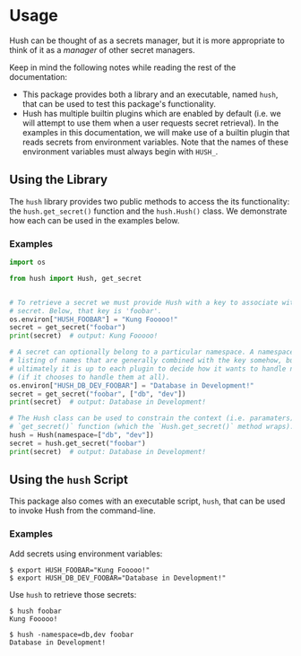 # Usage

Hush can be thought of as a secrets manager, but it is more appropriate to
think of it as a _manager_ of other secret managers.

Keep in mind the following notes while reading the rest of the documentation:

* This package provides both a library and an executable, named `hush`, that
  can be used to test this package's functionality.
* Hush has multiple builtin plugins which are enabled by default (i.e. we will
  attempt to use them when a user requests secret retrieval). In the examples
  in this documentation, we will make use of a builtin plugin that reads
  secrets from environment variables. Note that the names of these environment
  variables must always begin with `HUSH_`.


## Using the Library

The `hush` library provides two public methods to access the its functionality:
the `hush.get_secret()` function and the `hush.Hush()` class. We demonstrate
how each can be used in the examples below.

### Examples

```python
import os

from hush import Hush, get_secret


# To retrieve a secret we must provide Hush with a key to associate with that
# secret. Below, that key is 'foobar'.
os.environ["HUSH_FOOBAR"] = "Kung Fooooo!"
secret = get_secret("foobar")
print(secret)  # output: Kung Fooooo!

# A secret can optionally belong to a particular namespace. A namespace is a
# listing of names that are generally combined with the key somehow, but
# ultimately it is up to each plugin to decide how it wants to handle namespaces
# (if it chooses to handle them at all).
os.environ["HUSH_DB_DEV_FOOBAR"] = "Database in Development!"
secret = get_secret("foobar", ["db", "dev"])
print(secret)  # output: Database in Development!

# The Hush class can be used to constrain the context (i.e. paramaters) for the
# `get_secret()` function (which the `Hush.get_secret()` method wraps).
hush = Hush(namespace=["db", "dev"])
secret = hush.get_secret("foobar")
print(secret)  # output: Database in Development!
```


## Using the `hush` Script

This package also comes with an executable script, `hush`, that can be used to
invoke Hush from the command-line.

### Examples

Add secrets using environment variables:

```console
$ export HUSH_FOOBAR="Kung Fooooo!"
$ export HUSH_DB_DEV_FOOBAR="Database in Development!"
```

Use `hush` to retrieve those secrets:

```console
$ hush foobar
Kung Fooooo!

$ hush -namespace=db,dev foobar
Database in Development!
```
